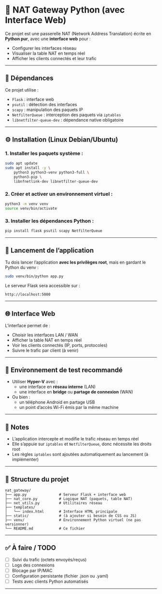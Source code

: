 # 🔀 NAT Gateway Python (avec Interface Web)

Ce projet est une passerelle NAT (Network Address Translation) écrite en **Python pur**, avec une **interface web** pour :

- Configurer les interfaces réseau
- Visualiser la table NAT en temps réel
- Afficher les clients connectés et leur trafic

---

## 🧰 Dépendances

Ce projet utilise :

- `Flask` : interface web
- `psutil` : détection des interfaces
- `scapy` : manipulation des paquets IP
- `NetfilterQueue` : interception des paquets via `iptables`
- `libnetfilter-queue-dev` : dépendance native obligatoire

---

## ⚙️ Installation (Linux Debian/Ubuntu)

### 1. Installer les paquets système :

```bash
sudo apt update
sudo apt install -y \
    python3 python3-venv python3-full \
    python3-pip \
    libnfnetlink-dev libnetfilter-queue-dev
```

### 2. Créer et activer un environnement virtuel :

```bash
python3 -m venv venv
source venv/bin/activate
```

### 3. Installer les dépendances Python :

```bash
pip install flask psutil scapy NetfilterQueue
```

---

## 🚀 Lancement de l’application

Tu dois lancer l’application **avec les privilèges root**, mais en gardant le Python du venv :

```bash
sudo venv/bin/python app.py
```

Le serveur Flask sera accessible sur :

```
http://localhost:5000
```

---

## 🌐 Interface Web

L’interface permet de :

- Choisir les interfaces LAN / WAN
- Afficher la table NAT en temps réel
- Voir les clients connectés (IP, ports, protocoles)
- Suivre le trafic par client (à venir)

---

## 🧪 Environnement de test recommandé

- Utiliser **Hyper-V** avec :
  - une interface en **réseau interne** (LAN)
  - une interface en **bridge** ou **partage de connexion** (WAN)
- Ou bien :
  - un téléphone Android en partage USB
  - un point d’accès Wi-Fi émis par la même machine

---

## 📌 Notes

- L’application intercepte et modifie le trafic réseau en temps réel
- Elle s’appuie sur `iptables` et `NetfilterQueue`, donc nécessite les droits root
- Les règles `iptables` sont ajoutées automatiquement au lancement (à implémenter)

---

## 📎 Structure du projet

```
nat_gateway/
├── app.py               # Serveur Flask + interface web
├── nat_core.py          # Logique NAT (paquets, table NAT)
├── net_utils.py         # Utilitaires réseau
├── templates/
│   └── index.html       # Interface HTML principale
├── static/              # (à ajouter si besoin de CSS ou JS)
├── venv/                # Environnement Python virtuel (ne pas versionner)
└── README.md            # Ce fichier
```

---

## ✅ À faire / TODO

- [ ] Suivi du trafic (octets envoyés/reçus)
- [ ] Logs des connexions
- [ ] Blocage par IP/MAC
- [ ] Configuration persistante (fichier .json ou .yaml)
- [ ] Tests avec clients Python automatisés

---